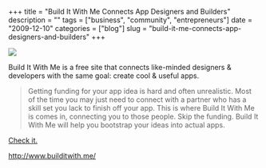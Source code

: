 +++
title = "Build It With Me Connects App Designers and Builders"
description = ""
tags = ["business", "community", "entrepreneurs"]
date = "2009-12-10"
categories = ["blog"]
slug = "build-it-me-connects-app-designers-and-builders"
+++



  <div class="notebook-screenshot"><a href="http://www.builditwith.me/"><img src="//media.konigi.com/bluga/wt4b2118e56a283_large_0.jpg"/></a></div><p>Build It With Me is a free site that connects like-minded designers &amp; developers with the same goal: create cool &amp; useful apps.</p>

<p><blockquote>Getting funding for your app idea is hard and often unrealistic. Most of the time you may just need to connect with a partner who has a skill set you lack to finish off your app. This is where Build It With Me is comes in, connecting you to those people. Skip the funding. Build It With Me will help you bootstrap your ideas into actual apps.</blockquote></p>

<p><a href="http://www.builditwith.me/">Check it.</a></p>

    
  <a href="http://www.builditwith.me/">http://www.builditwith.me/</a>
